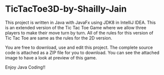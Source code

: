 # TicTacToe3D-by-Shailly-Jain
This project is written in Java with JavaFx using JDK8 in IntelliJ IDEA.
This is an extended version of the Tic Tac Toe Game where we allow three players to make their move turn by turn.
All of the rules for this version of Tic Tac Toe are same as the rules for the 2D version.

You are free to download, use and edit this project. The complete source code is attached as a ZIP file for you to download.
You can see the attached image to have a look at preview of this game.

Enjoy Java Coding!!
